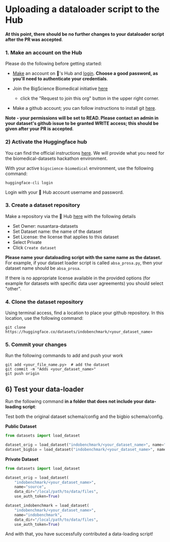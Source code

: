 # Uploading a dataloader script to the Hub

**At this point, there should be no further changes to your dataloader script after the PR was accepted**.

### 1. Make an account on the Hub

Please do the following before getting started: 

- [Make](https://huggingface.co/join) an account on 🤗's Hub and [login](https://huggingface.co/login). **Choose a good password, as you'll need to authenticate your credentials**. 

- Join the BigScience Biomedical initiative [here](https://huggingface.co/indobenchmark)
    - click the "Request to join this org" button in the upper right corner.

- Make a github account; you can follow instructions to install git [here](https://git-scm.com/book/en/v2/Getting-Started-Installing-Git). 


**Note - your permissions will be set to READ. Please contact an admin in your dataset's github issue to be granted WRITE access; this should be given after your PR is accepted**.

### 2) Activate the Huggingface hub

You can find the official instructions [here](https://huggingface.co/welcome). We will provide what you need for the biomedical-datasets hackathon environment.

With your active `bigscience-biomedical` environment, use the following command:

```
huggingface-cli login
```

Login with your 🤗 Hub account username and password. 

### 3. Create a dataset repository

Make a repository via the 🤗 Hub [here](https://huggingface.co/new-dataset) with the following details

+ Set Owner: nusantara-datasets
+ Set Dataset name: the name of the dataset 
+ Set License: the license that applies to this dataset
+ Select Private
+ Click `Create dataset`

**Please name your dataloading script with the same name as the dataset.** For example, if your dataset loader script is called `absa_prosa.py`, then your dataset name should be `absa_prosa`.

If there is no appropriate license available in the provided options (for example for datasets with specific data user agreements) you should select "other". 

### 4. Clone the dataset repository

Using terminal access, find a location to place your github repository. In this location, use the following command:

```
git clone https://huggingface.co/datasets/indobenchmark/<your_dataset_name>
```

### 5. Commit your changes

Run the following commands to add and push your work

```
git add <your_file_name.py>  # add the dataset
git commit -m "Adds <your_dataset_name>"
git push origin
```

## 6) Test your data-loader 

Run the following command **in a folder that does not include your data-loading script**:

Test both the original dataset schema/config and the bigbio schema/config. 

**Public Dataset**
```python
from datasets import load_dataset

dataset_orig = load_dataset("indobenchmark/<your_dataset_name>", name="source", use_auth_token=True)
dataset_bigbio = load_dataset("indobenchmark/<your_dataset_name>", name="indobenchmark", use_auth_token=True)
```

**Private Dataset**

```python
from datasets import load_dataset

dataset_orig = load_dataset(
    "indobenchmark/<your_dataset_name>", 
    name="source", 
    data_dir="/local/path/to/data/files",
    use_auth_token=True)

dataset_indobenchmark = load_dataset(
    "indobenchmark/<your_dataset_name>", 
    name="indobenchmark", 
    data_dir="/local/path/to/data/files",
    use_auth_token=True)
```

And with that, you have successfully contributed a data-loading script! 

